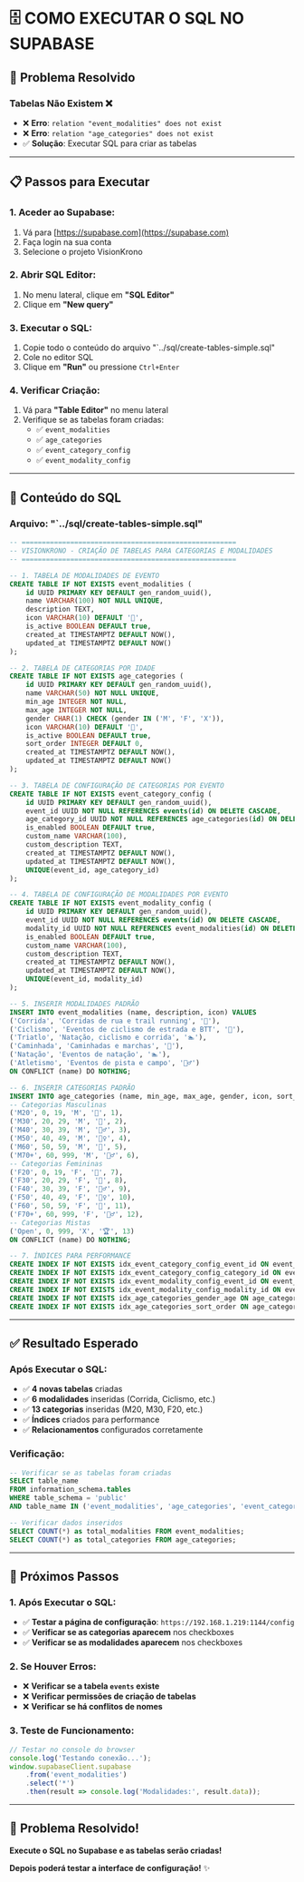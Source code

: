 # 🗄️ COMO EXECUTAR O SQL NO SUPABASE

## 🎯 **Problema Resolvido**

### **Tabelas Não Existem** ❌
- ❌ **Erro**: `relation "event_modalities" does not exist`
- ❌ **Erro**: `relation "age_categories" does not exist`
- ✅ **Solução**: Executar SQL para criar as tabelas

---

## 📋 **Passos para Executar**

### **1. Aceder ao Supabase**:
1. Vá para [https://supabase.com](https://supabase.com)
2. Faça login na sua conta
3. Selecione o projeto VisionKrono

### **2. Abrir SQL Editor**:
1. No menu lateral, clique em **"SQL Editor"**
2. Clique em **"New query"**

### **3. Executar o SQL**:
1. Copie todo o conteúdo do arquivo "`../sql/create-tables-simple.sql"
2. Cole no editor SQL
3. Clique em **"Run"** ou pressione `Ctrl+Enter`

### **4. Verificar Criação**:
1. Vá para **"Table Editor"** no menu lateral
2. Verifique se as tabelas foram criadas:
   - ✅ `event_modalities`
   - ✅ `age_categories`
   - ✅ `event_category_config`
   - ✅ `event_modality_config`

---

## 📄 **Conteúdo do SQL**

### **Arquivo: "`../sql/create-tables-simple.sql"**

```sql
-- =====================================================
-- VISIONKRONO - CRIAÇÃO DE TABELAS PARA CATEGORIAS E MODALIDADES
-- =====================================================

-- 1. TABELA DE MODALIDADES DE EVENTO
CREATE TABLE IF NOT EXISTS event_modalities (
    id UUID PRIMARY KEY DEFAULT gen_random_uuid(),
    name VARCHAR(100) NOT NULL UNIQUE,
    description TEXT,
    icon VARCHAR(10) DEFAULT '🏃',
    is_active BOOLEAN DEFAULT true,
    created_at TIMESTAMPTZ DEFAULT NOW(),
    updated_at TIMESTAMPTZ DEFAULT NOW()
);

-- 2. TABELA DE CATEGORIAS POR IDADE
CREATE TABLE IF NOT EXISTS age_categories (
    id UUID PRIMARY KEY DEFAULT gen_random_uuid(),
    name VARCHAR(50) NOT NULL UNIQUE,
    min_age INTEGER NOT NULL,
    max_age INTEGER NOT NULL,
    gender CHAR(1) CHECK (gender IN ('M', 'F', 'X')),
    icon VARCHAR(10) DEFAULT '🏃',
    is_active BOOLEAN DEFAULT true,
    sort_order INTEGER DEFAULT 0,
    created_at TIMESTAMPTZ DEFAULT NOW(),
    updated_at TIMESTAMPTZ DEFAULT NOW()
);

-- 3. TABELA DE CONFIGURAÇÃO DE CATEGORIAS POR EVENTO
CREATE TABLE IF NOT EXISTS event_category_config (
    id UUID PRIMARY KEY DEFAULT gen_random_uuid(),
    event_id UUID NOT NULL REFERENCES events(id) ON DELETE CASCADE,
    age_category_id UUID NOT NULL REFERENCES age_categories(id) ON DELETE CASCADE,
    is_enabled BOOLEAN DEFAULT true,
    custom_name VARCHAR(100),
    custom_description TEXT,
    created_at TIMESTAMPTZ DEFAULT NOW(),
    updated_at TIMESTAMPTZ DEFAULT NOW(),
    UNIQUE(event_id, age_category_id)
);

-- 4. TABELA DE CONFIGURAÇÃO DE MODALIDADES POR EVENTO
CREATE TABLE IF NOT EXISTS event_modality_config (
    id UUID PRIMARY KEY DEFAULT gen_random_uuid(),
    event_id UUID NOT NULL REFERENCES events(id) ON DELETE CASCADE,
    modality_id UUID NOT NULL REFERENCES event_modalities(id) ON DELETE CASCADE,
    is_enabled BOOLEAN DEFAULT true,
    custom_name VARCHAR(100),
    custom_description TEXT,
    created_at TIMESTAMPTZ DEFAULT NOW(),
    updated_at TIMESTAMPTZ DEFAULT NOW(),
    UNIQUE(event_id, modality_id)
);

-- 5. INSERIR MODALIDADES PADRÃO
INSERT INTO event_modalities (name, description, icon) VALUES
('Corrida', 'Corridas de rua e trail running', '🏃'),
('Ciclismo', 'Eventos de ciclismo de estrada e BTT', '🚴'),
('Triatlo', 'Natação, ciclismo e corrida', '🏊'),
('Caminhada', 'Caminhadas e marchas', '🚶'),
('Natação', 'Eventos de natação', '🏊'),
('Atletismo', 'Eventos de pista e campo', '🏃‍♂️')
ON CONFLICT (name) DO NOTHING;

-- 6. INSERIR CATEGORIAS PADRÃO
INSERT INTO age_categories (name, min_age, max_age, gender, icon, sort_order) VALUES
-- Categorias Masculinas
('M20', 0, 19, 'M', '👶', 1),
('M30', 20, 29, 'M', '🏃', 2),
('M40', 30, 39, 'M', '🏃‍♂️', 3),
('M50', 40, 49, 'M', '🏃‍♀️', 4),
('M60', 50, 59, 'M', '🚶', 5),
('M70+', 60, 999, 'M', '🚶‍♂️', 6),
-- Categorias Femininas
('F20', 0, 19, 'F', '👶', 7),
('F30', 20, 29, 'F', '🏃', 8),
('F40', 30, 39, 'F', '🏃‍♂️', 9),
('F50', 40, 49, 'F', '🏃‍♀️', 10),
('F60', 50, 59, 'F', '🚶', 11),
('F70+', 60, 999, 'F', '🚶‍♂️', 12),
-- Categorias Mistas
('Open', 0, 999, 'X', '🏆', 13)
ON CONFLICT (name) DO NOTHING;

-- 7. ÍNDICES PARA PERFORMANCE
CREATE INDEX IF NOT EXISTS idx_event_category_config_event_id ON event_category_config(event_id);
CREATE INDEX IF NOT EXISTS idx_event_category_config_category_id ON event_category_config(age_category_id);
CREATE INDEX IF NOT EXISTS idx_event_modality_config_event_id ON event_modality_config(event_id);
CREATE INDEX IF NOT EXISTS idx_event_modality_config_modality_id ON event_modality_config(modality_id);
CREATE INDEX IF NOT EXISTS idx_age_categories_gender_age ON age_categories(gender, min_age, max_age);
CREATE INDEX IF NOT EXISTS idx_age_categories_sort_order ON age_categories(sort_order);
```

---

## ✅ **Resultado Esperado**

### **Após Executar o SQL**:
- ✅ **4 novas tabelas** criadas
- ✅ **6 modalidades** inseridas (Corrida, Ciclismo, etc.)
- ✅ **13 categorias** inseridas (M20, M30, F20, etc.)
- ✅ **Índices** criados para performance
- ✅ **Relacionamentos** configurados corretamente

### **Verificação**:
```sql
-- Verificar se as tabelas foram criadas
SELECT table_name 
FROM information_schema.tables 
WHERE table_schema = 'public' 
AND table_name IN ('event_modalities', 'age_categories', 'event_category_config', 'event_modality_config');

-- Verificar dados inseridos
SELECT COUNT(*) as total_modalities FROM event_modalities;
SELECT COUNT(*) as total_categories FROM age_categories;
```

---

## 🚀 **Próximos Passos**

### **1. Após Executar o SQL**:
- ✅ **Testar a página de configuração**: `https://192.168.1.219:1144/config`
- ✅ **Verificar se as categorias aparecem** nos checkboxes
- ✅ **Verificar se as modalidades aparecem** nos checkboxes

### **2. Se Houver Erros**:
- ❌ **Verificar se a tabela `events` existe**
- ❌ **Verificar permissões de criação de tabelas**
- ❌ **Verificar se há conflitos de nomes**

### **3. Teste de Funcionamento**:
```javascript
// Testar no console do browser
console.log('Testando conexão...');
window.supabaseClient.supabase
    .from('event_modalities')
    .select('*')
    .then(result => console.log('Modalidades:', result.data));
```

---

## 🎯 **Problema Resolvido!**

**Execute o SQL no Supabase e as tabelas serão criadas!**

**Depois poderá testar a interface de configuração!** ✨
